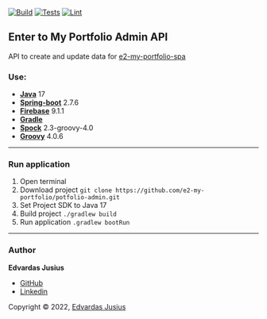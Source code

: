 [![Build](https://github.com/e2-my-portfolio/potfolio-admin/actions/workflows/build.yaml/badge.svg)](https://github.com/e2-my-portfolio/potfolio-admin/actions/workflows/build.yaml)
[![Tests](https://github.com/e2-my-portfolio/potfolio-admin/actions/workflows/test.yaml/badge.svg)](https://github.com/e2-my-portfolio/potfolio-admin/actions/workflows/test.yaml)
[![Lint](https://github.com/e2-my-portfolio/potfolio-admin/actions/workflows/lint.yaml/badge.svg)](https://github.com/e2-my-portfolio/potfolio-admin/actions/workflows/lint.yaml)

## Enter to My Portfolio Admin API
API to create and update data for [e2-my-portfolio-spa](https://github.com/e2-projects/my-portfolio)

### Use:
* [**Java**](https://www.java.com/en/) 17
* [**Spring-boot**](https://spring.io/projects/spring-boot) 2.7.6
* [**Firebase**](https://firebase.google.com/docs/admin/setup) 9.1.1
* [**Gradle**](https://gradle.org/)
* [**Spock**](https://spockframework.org) 2.3-groovy-4.0
* [**Groovy**](https://groovy-lang.org) 4.0.6

---

### Run application
1. Open terminal
2. Download project `git clone https://github.com/e2-my-portfolio/potfolio-admin.git`
3. Set Project SDK to Java 17
4. Build project `./gradlew build`
5. Run application `.gradlew bootRun`

---

### Author

**Edvardas Jusius**

* [GitHub](https://github.com/Dum6o)
* [Linkedin](https://www.linkedin.com/in/edvardasjusius/)

Copyright © 2022, [Edvardas Jusius](https://github.com/Dum6o)
<!--Released under the [MIT License](LICENSE).-->
